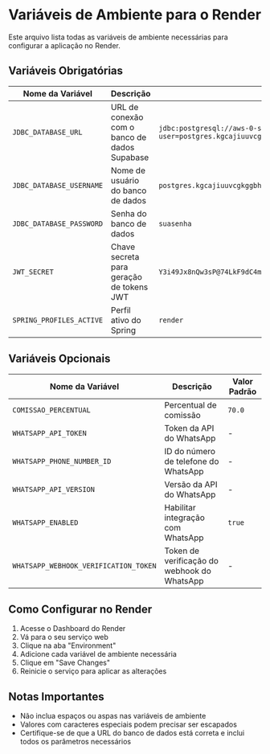 # Variáveis de Ambiente para o Render

Este arquivo lista todas as variáveis de ambiente necessárias para configurar a aplicação no Render.

## Variáveis Obrigatórias

| Nome da Variável | Descrição | Exemplo |
|------------------|-----------|---------|
| `JDBC_DATABASE_URL` | URL de conexão com o banco de dados Supabase | `jdbc:postgresql://aws-0-sa-east-1.pooler.supabase.com:6543/postgres?user=postgres.kgcajiuuvcgkggbhtudi&password=suasenha&sslmode=require` |
| `JDBC_DATABASE_USERNAME` | Nome de usuário do banco de dados | `postgres.kgcajiuuvcgkggbhtudi` |
| `JDBC_DATABASE_PASSWORD` | Senha do banco de dados | `suasenha` |
| `JWT_SECRET` | Chave secreta para geração de tokens JWT | `Y3i49Jx8nQw3sP@74LkF9dC4mJ1N2PZz` |
| `SPRING_PROFILES_ACTIVE` | Perfil ativo do Spring | `render` |

## Variáveis Opcionais

| Nome da Variável | Descrição | Valor Padrão |
|------------------|-----------|-------------|
| `COMISSAO_PERCENTUAL` | Percentual de comissão | `70.0` |
| `WHATSAPP_API_TOKEN` | Token da API do WhatsApp | - |
| `WHATSAPP_PHONE_NUMBER_ID` | ID do número de telefone do WhatsApp | - |
| `WHATSAPP_API_VERSION` | Versão da API do WhatsApp | - |
| `WHATSAPP_ENABLED` | Habilitar integração com WhatsApp | `true` |
| `WHATSAPP_WEBHOOK_VERIFICATION_TOKEN` | Token de verificação do webhook do WhatsApp | - |

## Como Configurar no Render

1. Acesse o Dashboard do Render
2. Vá para o seu serviço web
3. Clique na aba "Environment"
4. Adicione cada variável de ambiente necessária
5. Clique em "Save Changes"
6. Reinicie o serviço para aplicar as alterações

## Notas Importantes

- Não inclua espaços ou aspas nas variáveis de ambiente
- Valores com caracteres especiais podem precisar ser escapados
- Certifique-se de que a URL do banco de dados está correta e inclui todos os parâmetros necessários
